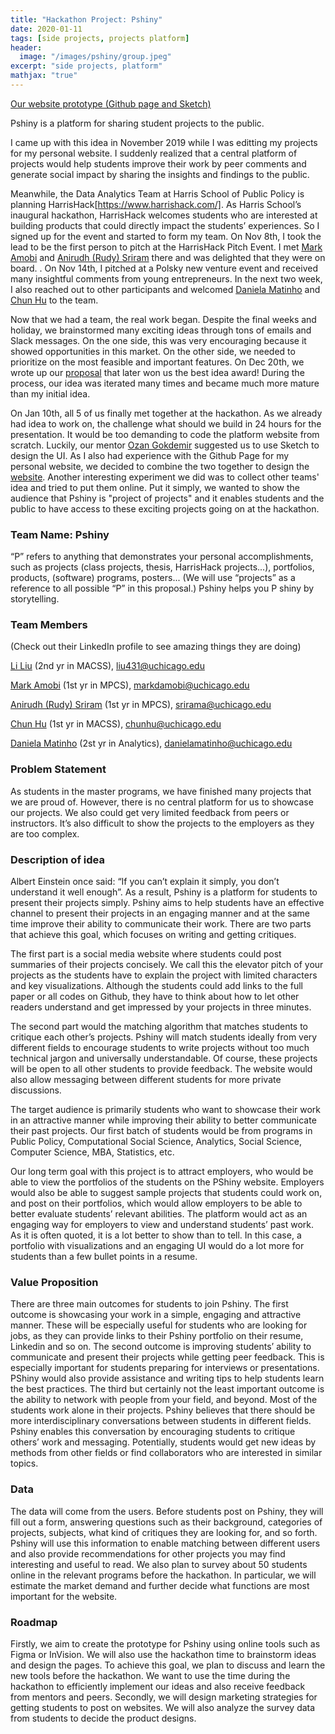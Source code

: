 ```yaml
---
title: "Hackathon Project: Pshiny"
date: 2020-01-11
tags: [side projects, projects platform]
header:
  image: "/images/pshiny/group.jpeg"
excerpt: "side projects, platform"
mathjax: "true"
---
```


[Our website prototype (Github page and Sketch)](https://pshiny.github.io/)

Pshiny is a platform for sharing student projects to the public. 

I came up with this idea in November 2019 while I was editting my projects for my personal website. I suddenly realized that a central platform of projects would help students improve their work by peer comments and generate social impact by sharing the insights and findings to the public.

Meanwhile, the Data Analytics Team at Harris School of Public Policy is planning HarrisHack[https://www.harrishack.com/]. As Harris School’s inaugural hackathon, HarrisHack welcomes students who are interested at building products that could directly impact the students’ experiences. So I signed up for the event and started to form my team. On Nov 8th, I took the lead to be the first person to pitch at the HarrisHack Pitch Event. I met [Mark Amobi](https://www.linkedin.com/in/markdamobi/) and [Anirudh (Rudy) Sriram](https://www.linkedin.com/in/anirudh-sriram-77a796107/) there and was delighted that they were on board. . On Nov 14th, I pitched at a Polsky new venture event  and received many insightful comments from young entrepreneurs. In the next two week, I also reached out to other participants and welcomed [Daniela Matinho](https://www.linkedin.com/in/danielamatinho/) and [Chun Hu](https://www.linkedin.com/in/chun-hu/) to the team. 

Now that we had a team, the real work began. Despite the final weeks and holiday, we brainstormed many exciting ideas through tons of emails and Slack messages. On the one side, this was very encouraging because it showed opportunities in this market. On the other side, we needed to prioritize on the most feasible and important features. On Dec 20th, we wrote up our [proposal](https://nbviewer.jupyter.org/github/liu431/liu431.github.io/blob/master/images/pshiny/Proposal.pdf) that later won us the best idea award! During the process, our idea was iterated many times and became much more mature than my initial idea.

On Jan 10th, all 5 of us finally met together at the hackathon. As we already had idea to work on, the challenge what should we build in 24 hours for the presentation. It would be too demanding to code the platform website from scratch. Luckily, our mentor [Ozan Gokdemir](https://www.cs.uchicago.edu/people/profile/ozan-gokdemir/) suggested us to use Sketch to design the UI. As I also had experience with the Github Page for my personal website, we decided to combine the two together to design the [website](https://pshiny.github.io/). Another interesting experiment we did was to collect other teams' idea and tried to put them online. Put it simply, we wanted to show the audience that Pshiny is "project of projects" and it enables students and the public to have access to these exciting projects going on at the hackathon.





### Team Name: Pshiny

“P” refers to anything that demonstrates your personal accomplishments, such as projects (class projects,
thesis, HarrisHack projects...), portfolios, products, (software) programs, posters...
(We will use “projects” as a reference to all possible “P” in this proposal.)
Pshiny helps you P shiny by storytelling.

### Team Members

(Check out their LinkedIn profile to see amazing things they are doing)

[Li Liu](https://www.linkedin.com/in/liu431/) (2nd yr in MACSS), liu431@uchicago.edu

[Mark Amobi](https://www.linkedin.com/in/markdamobi/) (1st yr in MPCS), markdamobi@uchicago.edu

[Anirudh (Rudy) Sriram](https://www.linkedin.com/in/anirudh-sriram-77a796107/) (1st yr in MPCS), srirama@uchicago.edu

[Chun Hu](https://www.linkedin.com/in/chun-hu/) (1st yr in MACSS), chunhu@uchicago.edu

[Daniela Matinho](https://www.linkedin.com/in/danielamatinho/) (2st yr in Analytics), danielamatinho@uchicago.edu

### Problem Statement
As students in the master programs, we have finished many projects that we are proud of. However, there
is no central platform for us to showcase our projects. We also could get very limited feedback from peers
or instructors. It’s also difficult to show the projects to the employers as they are too complex.

### Description of idea

Albert Einstein once said: “If you can’t explain it simply, you don’t understand it well enough”. As a
result, Pshiny is a platform for students to present their projects simply. Pshiny aims to help students have
an effective channel to present their projects in an engaging manner and at the same time improve their
ability to communicate their work. There are two parts that achieve this goal, which focuses on writing
and getting critiques.

The first part is a social media website where students could post summaries of their projects concisely.
We call this the elevator pitch of your projects as the students have to explain the project with limited
characters and key visualizations. Although the students could add links to the full paper or all codes on
Github, they have to think about how to let other readers understand and get impressed by your projects in
three minutes.

The second part would the matching algorithm that matches students to critique each other’s projects.
Pshiny will match students ideally from very different fields to encourage students to write projects
without too much technical jargon and universally understandable. Of course, these projects will be open
to all other students to provide feedback. The website would also allow messaging between different
students for more private discussions.

The target audience is primarily students who want to showcase their work in an attractive manner while
improving their ability to better communicate their past projects. Our first batch of students would be
from programs in Public Policy, Computational Social Science, Analytics, Social Science, Computer
Science, MBA, Statistics, etc.

Our long term goal with this project is to attract employers, who would be able to view the portfolios of
the students on the PShiny website. Employers would also be able to suggest sample projects that students
could work on, and post on their portfolios, which would allow employers to be able to better evaluate
students’ relevant abilities. The platform would act as an engaging way for employers to view and
understand students’ past work. As it is often quoted, it is a lot better to show than to tell. In this case, a
portfolio with visualizations and an engaging UI would do a lot more for students than a few bullet points
in a resume.

### Value Proposition

There are three main outcomes for students to join Pshiny.
The first outcome is showcasing your work in a simple, engaging and attractive manner. These will be
especially useful for students who are looking for jobs, as they can provide links to their Pshiny portfolio
on their resume, Linkedin and so on.
The second outcome is improving students’ ability to communicate and present their projects while
getting peer feedback. This is especially important for students preparing for interviews or presentations.
PShiny would also provide assistance and writing tips to help students learn the best practices.
The third but certainly not the least important outcome is the ability to network with people from your
field, and beyond. Most of the students work alone in their projects. Pshiny believes that there should be
more interdisciplinary conversations between students in different fields. Pshiny enables this conversation
by encouraging students to critique others’ work and messaging. Potentially, students would get new
ideas by methods from other fields or find collaborators who are interested in similar topics.

### Data

The data will come from the users. Before students post on Pshiny, they will fill out a form, answering
questions such as their background, categories of projects, subjects, what kind of critiques they are
looking for, and so forth. Pshiny will use this information to enable matching between different users and
also provide recommendations for other projects you may find interesting and useful to read.
We also plan to survey about 50 students online in the relevant programs before the hackathon. In
particular, we will estimate the market demand and further decide what functions are most important for
the website.

### Roadmap
Firstly, we aim to create the prototype for Pshiny using online tools such as Figma or InVision. We will
also use the hackathon time to brainstorm ideas and design the pages. To achieve this goal, we plan to
discuss and learn the new tools before the hackathon. We want to use the time during the hackathon to
efficiently implement our ideas and also receive feedback from mentors and peers.
Secondly, we will design marketing strategies for getting students to post on websites. We will also
analyze the survey data from students to decide the product designs.
